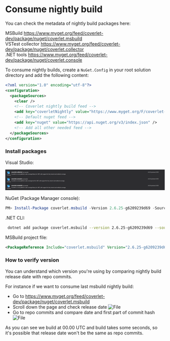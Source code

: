 # Consume nightly build

You can check the metadata of nightly build packages here:

MSBuild https://www.myget.org/feed/coverlet-dev/package/nuget/coverlet.msbuild  
VSTest collector https://www.myget.org/feed/coverlet-dev/package/nuget/coverlet.collector  
.NET tools https://www.myget.org/feed/coverlet-dev/package/nuget/coverlet.console  

To consume nightly builds, create a `NuGet.Config` in your root solution directory and add the following content:

```xml
<?xml version="1.0" encoding="utf-8"?>
<configuration>
  <packageSources>
    <clear />
    <!-- Coverlet nightly build feed -->
    <add key="coverletNightly" value="https://www.myget.org/F/coverlet-dev/api/v3/index.json" /> 
    <!-- Default nuget feed -->
    <add key="nuget" value="https://api.nuget.org/v3/index.json" /> 
    <!-- Add all other needed feed -->
  </packageSources>
</configuration>
```

### Install packages

Visual Studio:

![File](images/nightly.PNG)

NuGet (Package Manager console):

```powershell
PM> Install-Package coverlet.msbuild -Version 2.6.25-g6209239d69 -Source https://www.myget.org/F/coverlet-dev/api/v3/index.json
```

.NET CLI:

```bash
 dotnet add package coverlet.msbuild --version 2.6.25-g6209239d69 --source https://www.myget.org/F/coverlet-dev/api/v3/index.json
```

MSBuild project file:

```xml
<PackageReference Include="coverlet.msbuild" Version="2.6.25-g6209239d69" />
```

### How to verify version

You can understand which version you're using by comparing nightly build release date with repo commits.  

For instance if we want to consume last msbuild nightly build:

* Go to https://www.myget.org/feed/coverlet-dev/package/nuget/coverlet.msbuild
* Scroll down the page and check release date 
![File](images/nightly_1.PNG)
* Go to repo commits and compare date and first part of commit hash
![File](images/nightly_2.PNG)

As you can see we build at 00.00 UTC and build takes some seconds, so it's possible that release date won't be the same as repo commits.
